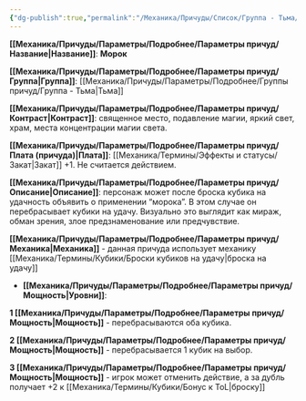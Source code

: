 ```yaml
---
{"dg-publish":true,"permalink":"/Механика/Причуды/Список/Группа - Тьма/Морок/","noteIcon":"","created":"2025-09-07T13:19:22.750+03:00","updated":"2025-09-11T14:07:35.974+03:00"}
---
```




**[[Механика/Причуды/Параметры/Подробнее/Параметры причуд/Название\|Название]]**: **Морок**

**[[Механика/Причуды/Параметры/Подробнее/Параметры причуд/Группа\|Группа]]**: [[Механика/Причуды/Параметры/Подробнее/Группы причуд/Группа - Тьма\|Тьма]] 

**[[Механика/Причуды/Параметры/Подробнее/Параметры причуд/Контраст\|Контраст]]**: священное место, подавление магии, яркий свет, храм, места концентрации магии света.

**[[Механика/Причуды/Параметры/Подробнее/Параметры причуд/Плата (причуда)\|Плата]]**: [[Механика/Термины/Эффекты и статусы/Закат\|Закат]] +1. Не считается действием.

**[[Механика/Причуды/Параметры/Подробнее/Параметры причуд/Описание\|Описание]]**: персонаж может после броска кубика на удачность объявить о применении “морока”. В этом случае он перебрасывает кубики на удачу. Визуально это выглядит как мираж, обман зрения, злое предзнаменование или предчувствие. 

**[[Механика/Причуды/Параметры/Подробнее/Параметры причуд/Механика\|Механика]]** - данная причуда использует механику [[Механика/Термины/Кубики/Броски кубиков на удачу\|броска на удачу]]


- **[[Механика/Причуды/Параметры/Подробнее/Параметры причуд/Мощность\|Уровни]]**:

**1 [[Механика/Причуды/Параметры/Подробнее/Параметры причуд/Мощность\|Мощность]]** - перебрасываются оба кубика. 

**2 [[Механика/Причуды/Параметры/Подробнее/Параметры причуд/Мощность\|Мощность]]** - перебрасывается 1 кубик на выбор.

**3 [[Механика/Причуды/Параметры/Подробнее/Параметры причуд/Мощность\|Мощность]]** - игрок может отменить действие, а за дубль получает +2 к [[Механика/Термины/Кубики/Бонус к ToL\|броску]]